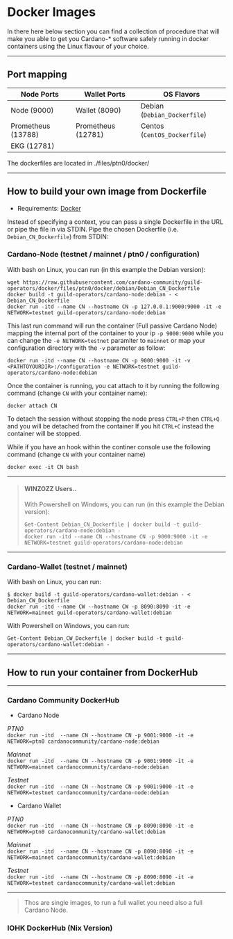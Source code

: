 # Docker Images 

In there here below section you can find a collection of procedure that will make you able to get you Cardano-* software safely running in docker containers using the Linux flavour of your choice.

***

## Port mapping

 Node Ports        |  Wallet Ports      | OS Flavors
------------       | -------------      | -------------
Node  (9000)       | Wallet (8090)      | Debian (`Debian_Dockerfile`)
Prometheus (13788) | Prometheus (12781) | Centos (`CentOS_Dockerfile`)
EKG (12781)        |                    |


The dockerfiles are located in ./files/ptn0/docker/ 

***

## How to build your own image from Dockerfile

- Requirements: [Docker](https://docs.docker.com/)

Instead of specifying a context, you can pass a single Dockerfile in the URL or pipe the file in via STDIN. 
Pipe the chosen Dockerfile (i.e. `Debian_CN_Dockerfile`) from STDIN:

### Cardano-Node (testnet / mainnet / ptn0 / configuration)

With bash on Linux, you can run (in this example the Debian version):
```
wget https://raw.githubusercontent.com/cardano-community/guild-operators/docker/files/ptn0/docker/debian/Debian_CN_Dockerfile 
docker build -t guild-operators/cardano-node:debian - < Debian_CN_Dockerfile
docker run -itd --name CN --hostname CN -p 127.0.0.1:9000:9000 -it -e NETWORK=testnet guild-operators/cardano-node:debian 
```
This last run command will run the container (Full passive Cardano Node) mapping the internal port of the container to your ip `-p 9000:9000` while you can change the `-e NETWORK=testnet` paramiter to `mainnet` or map your configuration directory with the `-v` parameter as follow:

```
docker run -itd --name CN --hostname CN -p 9000:9000 -it -v <PATHTOYOURDIR>:/configuration -e NETWORK=testnet guild-operators/cardano-node:debian 
```

Once the container is running, you cat attach to it by running the following command (change `CN` with your container name):
```
docker attach CN
```
To detach the session without stopping the node press `CTRL+P` then `CTRL+Q` and you will be detached from the container
If you hit `CTRL+C` instead the container will be stopped.

While if you have an hook within the continer console use the following command (change `CN` with your container name)
```
docker exec -it CN bash 
```


***

> #### WINZOZZ Users..
> 
>With Powershell on Windows, you can run (in this example the Debian version):
>```
>Get-Content Debian_CN_Dockerfile | docker build -t guild-operators/cardano-node:debian -
>docker run -itd --name CN --hostname CN -p 9000:9000 -it -e NETWORK=testnet guild-operators/cardano-node:debian 
>```
>
***

### Cardano-Wallet (testnet / mainnet)

With bash on Linux, you can run:
```
$ docker build -t guild-operators/cardano-wallet:debian - < Debian_CW_Dockerfile
docker run -itd --name CW --hostname CW -p 8090:8090 -it -e NETWORK=mainnet guild-operators/cardano-wallet:debian 
```
With Powershell on Windows, you can run:
```
Get-Content Debian_CW_Dockerfile | docker build -t guild-operators/cardano-wallet:debian -
```

***

## How to run your container from DockerHub
***
### Cardano Community DockerHub

 - Cardano Node

_PTN0_  \
`docker run -itd  --name CN --hostname CN -p 9001:9000 -it -e NETWORK=ptn0 cardanocommunity/cardano-node:debian` 

_Mainnet_ \
`docker run -itd  --name CN --hostname CN -p 9001:9000 -it -e NETWORK=mainnet cardanocommunity/cardano-node:debian` 

_Testnet_ \
`docker run -itd  --name CN --hostname CN -p 9001:9000 -it -e NETWORK=testnet cardanocommunity/cardano-node:debian` 


 - Cardano Wallet

_PTN0_  \
`docker run -itd  --name CN --hostname CN -p 8090:8090 -it -e NETWORK=ptn0 cardanocommunity/cardano-wallet:debian` 

_Mainnet_ \
`docker run -itd  --name CN --hostname CN -p 8090:8090 -it -e NETWORK=mainnet cardanocommunity/cardano-wallet:debian` 

_Testnet_ \
`docker run -itd  --name CN --hostname CN -p 8090:8090 -it -e NETWORK=testnet cardanocommunity/cardano-wallet:debian`
***

> Thos are single images, to run a full wallet you need also a full Cardano Node.

 
 ### IOHK DockerHub (Nix Version)

